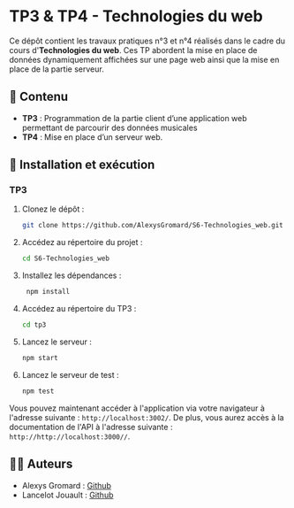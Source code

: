 # TP3 & TP4 - Technologies du web

Ce dépôt contient les travaux pratiques n°3 et n°4 réalisés dans le cadre du cours d'**Technologies du web**. Ces TP abordent la mise en place de données dynamiquement affichées sur une page web ainsi que la mise en place de la partie serveur.

## 📁 Contenu

- **TP3** : Programmation de la partie client d’une application web permettant de parcourir des données musicales
- **TP4** : Mise en place d’un serveur web.


## 🔧 Installation et exécution
### TP3
1. Clonez le dépôt :
   ```bash
   git clone https://github.com/AlexysGromard/S6-Technologies_web.git
   ```
2. Accédez au répertoire du projet :
   ```bash
   cd S6-Technologies_web
   ```
3. Installez les dépendances :
   ```bash
    npm install
    ```
4. Accédez au répertoire du TP3 :
   ```bash
   cd tp3
   ```
5. Lancez le serveur :
   ```bash
   npm start
   ```
5. Lancez le serveur de test :
   ```bash
   npm test
   ```

Vous pouvez maintenant accéder à l'application via votre navigateur à l'adresse suivante : `http://localhost:3002/`. De plus, vous aurez accès à la documentation de l'API à l'adresse suivante : `http://http://localhost:3000//`.

## 👨‍🔬 Auteurs
- Alexys Gromard : [Github](https://github.com/AlexysGromard)
- Lancelot Jouault : [Github](https://github.com/IIXIVII)